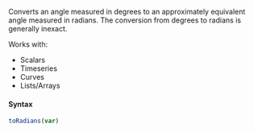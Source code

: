 Converts an angle measured in degrees to an approximately equivalent angle measured in radians. The conversion from degrees to radians is generally inexact.

Works with:
* Scalars
* Timeseries
* Curves
* Lists/Arrays

#### Syntax
```js
toRadians(var)
```
